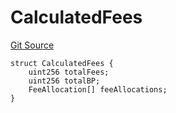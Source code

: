 # CalculatedFees
[Git Source](https://github.com/nayms/contracts-v3/blob/0aa70a4d39a9875c02cd43cc38c09012f52d800e/src/shared/FreeStructs.sol)


```solidity
struct CalculatedFees {
    uint256 totalFees;
    uint256 totalBP;
    FeeAllocation[] feeAllocations;
}
```

